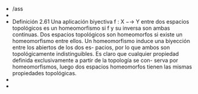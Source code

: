- /ass
-
- Definición 2.61 Una aplicación biyectiva f : X −→ Y entre dos espacios
  topológicos es un homeomorfismo si f y su inversa son ambas continuas. Dos
  espacios topológicos son homeomorfos si existe un homeomorfismo entre ellos.
  Un homeomorfismo induce una biyección entre los abiertos de los dos es-
  pacios, por lo que ambos son topológicamente indistinguibles. Es claro que
  cualquier propiedad definida exclusivamente a partir de la topología se con-
  serva por homeomorfismos, luego dos espacios homeomorfos tienen las mismas
  propiedades topológicas.
-
-